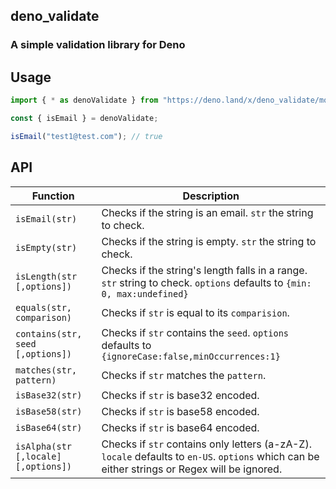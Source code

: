 ## deno_validate

### A simple validation library for Deno

## Usage

```ts
import { * as denoValidate } from "https://deno.land/x/deno_validate/mod.ts";

const { isEmail } = denoValidate;

isEmail("test1@test.com"); // true

```

## API

| Function                   | Description                                                                                                            |
| -------------------------------- | ---------------------------------------------------------------------------------------------------------------------- |
| `isEmail(str)`             | Checks if the string is an email. `str` the string to check.                                                           |
| `isEmpty(str)`             | Checks if the string is empty. `str` the string to check.                                                              |
| `isLength(str [,options])` | Checks if the string's length falls in a range. `str` string to check. `options` defaults to `{min: 0, max:undefined}` |
| ```equals(str, comparison)```                     | Checks if ```str``` is equal to its ```comparision```.                                                                       |
| ```contains(str, seed [,options])```                     | Checks if ```str``` contains the ```seed```. ```options``` defaults to ```{ignoreCase:false,minOccurrences:1}```                                                             |
| ```matches(str, pattern)```                     | Checks if ```str``` matches the ```pattern```.                                                              |
| ```isBase32(str)```                     | Checks if ```str``` is base32 encoded.                                                              |
| ```isBase58(str)```                     | Checks if ```str``` is base58 encoded.                                                              |
| ```isBase64(str)```                     | Checks if ```str``` is base64 encoded.                                                              |
| ```isAlpha(str [,locale] [,options])```                     | Checks if ```str``` contains only letters (a-zA-Z). ```locale``` defaults to ```en-US```.  ```options``` which can be either strings or Regex will be ignored.                                                            |

